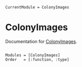```@meta
CurrentModule = ColonyImages
```

# ColonyImages

Documentation for [ColonyImages](https://github.com/AndreasKuhn-ak/ColonyImages.jl).

```@index
```

```@autodocs
Modules = [ColonyImages]
Order   = [:function, :type]
```
